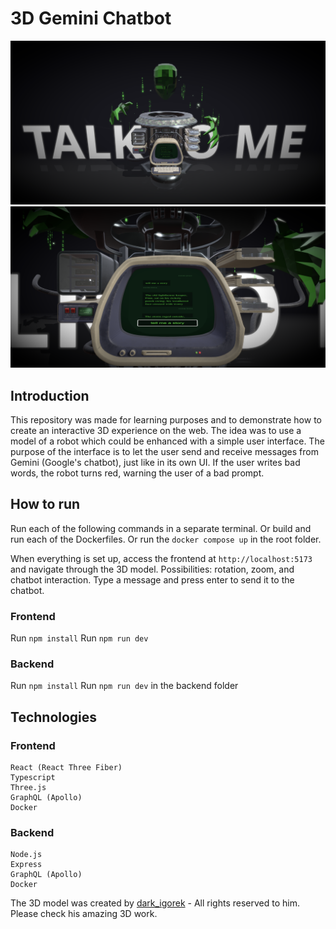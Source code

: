 # 3D Gemini Chatbot

![Screenshot](frontend/public/imgs/main.png)
![Screenshot](frontend/public/imgs/chat.png)


## Introduction
This repository was made for learning purposes and to demonstrate how to create an interactive 3D experience on the web.
The idea was to use a model of a robot which could be enhanced with a simple user interface. The purpose of the interface is to let the user send and receive messages from Gemini (Google's chatbot), just like in its own UI.
If the user writes bad words, the robot turns red, warning the user of a bad prompt.

## How to run

Run each of the following commands in a separate terminal.
Or build and run each of the Dockerfiles.
Or run the `docker compose up` in the root folder.

When everything is set up, access the frontend at `http://localhost:5173` and navigate through the 3D model.
Possibilities: rotation, zoom, and chatbot interaction.
Type a message and press enter to send it to the chatbot.

### Frontend
Run `npm install`
Run `npm run dev`

### Backend
Run `npm install`
Run `npm run dev` in the backend folder


## Technologies

### Frontend

    React (React Three Fiber)
    Typescript
    Three.js
    GraphQL (Apollo)
    Docker

### Backend
    Node.js
    Express
    GraphQL (Apollo)
    Docker

The 3D model was created by [dark_igorek](https://sketchfab.com/3d-models/cyber-djinn-7f56fd6b07cb44dba9b1d7f0e79bd8b8) - All rights reserved to him. Please check his amazing 3D work.